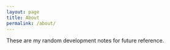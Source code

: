 ```yaml
---
layout: page
title: About
permalink: /about/
---
```


These are my random development notes for future reference.
